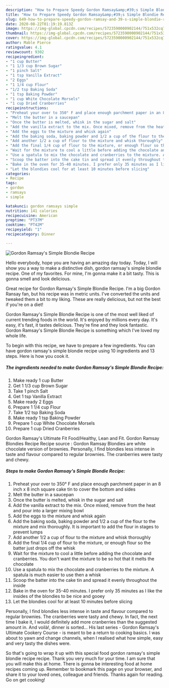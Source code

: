 ```yaml
---
description: "How to Prepare Speedy Gordon Ramsay&amp;#39;s Simple Blondie Recipe"
title: "How to Prepare Speedy Gordon Ramsay&amp;#39;s Simple Blondie Recipe"
slug: 649-how-to-prepare-speedy-gordon-ramsay-and-39-s-simple-blondie-recipe
date: 2020-08-22T01:19:19.813Z
image: https://img-global.cpcdn.com/recipes/5723590000902144/751x532cq70/gordon-ramsays-simple-blondie-recipe-recipe-main-photo.jpg
thumbnail: https://img-global.cpcdn.com/recipes/5723590000902144/751x532cq70/gordon-ramsays-simple-blondie-recipe-recipe-main-photo.jpg
cover: https://img-global.cpcdn.com/recipes/5723590000902144/751x532cq70/gordon-ramsays-simple-blondie-recipe-recipe-main-photo.jpg
author: Mable Pierce
ratingvalue: 4.1
reviewcount: 9302
recipeingredient:
- "1 cup Butter"
- "1 1/3 cup Brown Sugar"
- "1 pinch Salt"
- "1 tsp Vanilla Extract"
- "2 Eggs"
- "1 1/4 cup Flour"
- "1/2 tsp Baking Soda"
- "1 tsp Baking Powder"
- "1 cup White Chocolate Morsels"
- "1 cup Dried Cranberries"
recipeinstructions:
- "Preheat your over to 350° F and place enough parchment paper in an 8 inch x 8 inch square cake tin to cover the bottom and sides"
- "Melt the butter in a saucepan"
- "Once the butter is melted, whisk in the sugar and salt"
- "Add the vanilla extract to the mix. Once mixed, remove from the heat and pour into a larger mixing bowl"
- "Add the eggs to the mixture and whisk again"
- "Add the baking soda, baking powder and 1/2 a cup of the flour to the mixture and mix thoroughly. It is important to add the flour in stages to prevent lumps"
- "Add another 1/2 a cup of flour to the mixture and whisk thoroughly"
- "Add the final 1/4 cup of flour to the mixture, or enough flour so the batter just drops off the whisk"
- "Wait for the mixture to cool a little before adding the chocolate and cranberries. You don&#39;t want the mixture to be so hot that it melts the chocolate"
- "Use a spatula to mix the chocolate and cranberries to the mixture. A spatula is much easier to use then a whisk"
- "Scoop the batter into the cake tin and spread it evenly throughout the inside"
- "Bake in the oven for 35-40 minutes. I prefer only 35 minutes as I like the insides of the blondies to be nice and gooey"
- "Let the blondies cool for at least 10 minutes before slicing"
categories:
- Recipe
tags:
- gordon
- ramsays
- simple

katakunci: gordon ramsays simple 
nutrition: 141 calories
recipecuisine: American
preptime: "PT37M"
cooktime: "PT42M"
recipeyield: "1"
recipecategory: Dinner

---
```



![Gordon Ramsay&#39;s Simple Blondie Recipe](https://img-global.cpcdn.com/recipes/5723590000902144/751x532cq70/gordon-ramsays-simple-blondie-recipe-recipe-main-photo.jpg)

Hello everybody, hope you are having an amazing day today. Today, I will show you a way to make a distinctive dish, gordon ramsay&#39;s simple blondie recipe. One of my favorites. For mine, I'm gonna make it a bit tasty. This is gonna smell and look delicious.

Great recipe for Gordon Ramsay&#39;s Simple Blondie Recipe. I&#39;m a big Gordon Ransay fan, but his recipe was in metric units. I&#39;ve converted the units and tweaked them a bit to my liking. These are really delicious, but not the best if you&#39;re on a diet!

Gordon Ramsay&#39;s Simple Blondie Recipe is one of the most well liked of current trending foods in the world. It's enjoyed by millions every day. It's easy, it's fast, it tastes delicious. They're fine and they look fantastic. Gordon Ramsay&#39;s Simple Blondie Recipe is something which I've loved my whole life.


To begin with this recipe, we have to prepare a few ingredients. You can have gordon ramsay&#39;s simple blondie recipe using 10 ingredients and 13 steps. Here is how you cook it.

<!--inarticleads1-->

##### The ingredients needed to make Gordon Ramsay&#39;s Simple Blondie Recipe:

1. Make ready 1 cup Butter
1. Get 1 1/3 cup Brown Sugar
1. Take 1 pinch Salt
1. Get 1 tsp Vanilla Extract
1. Make ready 2 Eggs
1. Prepare 1 1/4 cup Flour
1. Take 1/2 tsp Baking Soda
1. Make ready 1 tsp Baking Powder
1. Prepare 1 cup White Chocolate Morsels
1. Prepare 1 cup Dried Cranberries


Gordon Ramsay&#39;s Ultimate Fit Food/Healthy, Lean and Fit. Gordon Ramsay Blondies Recipe Recipe source : Gordon Ramsay Blondies are white chocolate version of brownies. Personally, I find blondies less intense in taste and flavour compared to regular brownies. The cranberries were tasty and chewy. 

<!--inarticleads2-->

##### Steps to make Gordon Ramsay&#39;s Simple Blondie Recipe:

1. Preheat your over to 350° F and place enough parchment paper in an 8 inch x 8 inch square cake tin to cover the bottom and sides
1. Melt the butter in a saucepan
1. Once the butter is melted, whisk in the sugar and salt
1. Add the vanilla extract to the mix. Once mixed, remove from the heat and pour into a larger mixing bowl
1. Add the eggs to the mixture and whisk again
1. Add the baking soda, baking powder and 1/2 a cup of the flour to the mixture and mix thoroughly. It is important to add the flour in stages to prevent lumps
1. Add another 1/2 a cup of flour to the mixture and whisk thoroughly
1. Add the final 1/4 cup of flour to the mixture, or enough flour so the batter just drops off the whisk
1. Wait for the mixture to cool a little before adding the chocolate and cranberries. You don&#39;t want the mixture to be so hot that it melts the chocolate
1. Use a spatula to mix the chocolate and cranberries to the mixture. A spatula is much easier to use then a whisk
1. Scoop the batter into the cake tin and spread it evenly throughout the inside
1. Bake in the oven for 35-40 minutes. I prefer only 35 minutes as I like the insides of the blondies to be nice and gooey
1. Let the blondies cool for at least 10 minutes before slicing


Personally, I find blondies less intense in taste and flavour compared to regular brownies. The cranberries were tasty and chewy. In fact, the next time I bake it, I would definitely add more cranberries than the suggested amount in. And voilà!, dinner is sorted… His last series - Gordon Ramsay&#39;s Ultimate Cookery Course - is meant to be a return to cooking basics. I was about to yawn and change channels, when I realised what how simple, easy and very tasty the dishes were. 

So that's going to wrap it up with this special food gordon ramsay&#39;s simple blondie recipe recipe. Thank you very much for your time. I am sure that you will make this at home. There is gonna be interesting food at home recipes coming up. Remember to bookmark this page on your browser, and share it to your loved ones, colleague and friends. Thanks again for reading. Go on get cooking!
